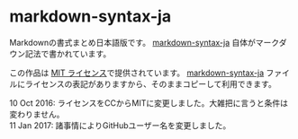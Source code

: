 # markdown-syntax-ja

Markdownの書式まとめ日本語版です。 [markdown-syntax-ja][1] 自体がマークダウン記法で書かれています。

この作品は [MIT ライセンス][2]で提供されています。 [markdown-syntax-ja][1] ファイルにライセンスの表記がありますから、そのままコピーして利用できます。

[1]: https://github.com/officeokano/markdown-syntax-ja/blob/master/markdown-syntax-ja.md
[2]: https://opensource.org/licenses/mit-license.php

10 Oct 2016: ライセンスをCCからMITに変更しました。大雑把に言うと条件は変わりません。  
11 Jan 2017: 諸事情によりGitHubユーザー名を変更しました。
